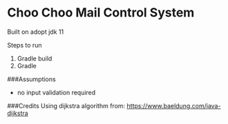 # Choo Choo Mail Control System

Built on adopt jdk 11

Steps to run
1. Gradle build
2. Gradle 


###Assumptions
* no input validation required

###Credits
Using dijkstra algorithm from: https://www.baeldung.com/java-dijkstra

